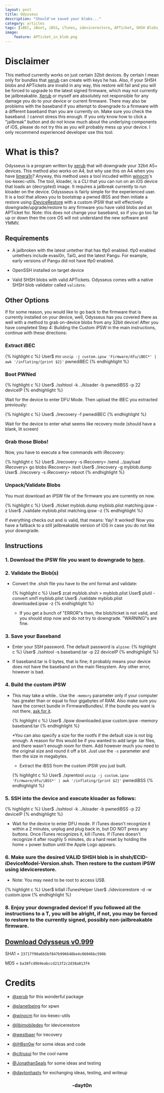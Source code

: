 ```yaml
---
layout: post
title: Odysseus
description: "Should've saved your blobs..."
category: articles
tags: [iBEC, iBoot, iBSS, iTunes, idevicerestore, APTicket, SHSH Blobs, downgrade, A5, A6, ios-kexec-utils, kloader]
image:
    feature: APTicket_in_blob.png
---
```


# Disclaimer
This method currently works on just certain 32bit devices. By certain I mean only for bundles that [xerub](http://twitter.com/xerub) can create with keys he has. Also, if your SHSH blobs and APTickets are invalid in any way, this restore will fail and you will be forced to upgrade to the latest signed firmware, which may not currently be jailbreakable. [Xerub](http://twitter.com/xerub) or myself are absolutely not responsible for any damage you do to your device or current firmware. There may also be problems with the baseband if you attempt to downgrade to a firmware with a different baseband than you are currently on. Make sure you check the baseband. I cannot stress this enough. If you only know how to click a "jailbreak" button and do not know much about the underlying components of iOS, please do not try this as you will probably mess up your device. I only recommend experienced developer use this tool.

# What is this?
Odysseus is a program written by [xerub](http://twitter.com/xerub) that will downgrade your 32bit A5+ devices. This method also works on A4, but why use this on A4 when you have [limera1n](http://dayt0n.github.io/articles/what-is-limera1n/)? Anyway, this method uses a tool incuded within [winocm](http://twitter.com/winocm)'s ios-kexec-utils. The tool, kloader, is a CLI that you can run on an iOS device that loads an (decrypted) image. It requires a jailbreak currently to run kloader on the device. Odyssseus is fairly simple for the experienced user. It is a tool that allows you to bootstrap a pwned iBSS and then initiate a restore using [iDeviceRestore](https://github.com/xerub/idevicerestore) with a custom iPSW that will effectively downgrade/upgrade/restore to any firmware you have valid blobs and an APTicket for. Note: this does not change your baseband, so if you go too far up or down then the core OS will not understand the new software and YMMV. 

## Requirements
* A jailbroken with the latest untether that has tfp0 enabled. tfp0 enabled untethers include evasi0n, TaiG, and the latest Pangu. For example, early versions of Pangu did not have tfp0 enabled. 

* OpenSSH installed on target device

* Valid SHSH blobs with valid APTickets. Odysseus comes with a native SHSH blob validator called `validate`.

## Other Options
If for some reason, you would like to go back to the firmware that is currently installed on your device, well, Odysseus has you covered there as well with a method to grab on-device blobs from any 32bit device! After you have completed Step 4: Building the Custom iPSW in the main instructions, continue with these directions:

### Extract iBEC
  
  {% highlight c %}
User$ mv `unzip -j custom.ipsw 'Firmware/dfu/iBEC*' | awk '/inflating/{print $2}'` pwnediBEC
  {% endhighlight %}

### Boot PWNed
  {% highlight c %}
User$ ./sshtool -k ../kloader -b pwnediBSS -p 22 deviceIP
  {% endhighlight %}

Wait for the device to enter DFU Mode. Then upload the iBEC you extracted previously:

  {% highlight c %}
User$ ./irecovery -f pwnediBEC
  {% endhighlight %}

Wait for the device to enter what seems like recovery mode (should have a blank, lit screen)

### Grab those Blobs!

Now, you have to execute a few commands with iRecovery:

  {% highlight c %}
User$ ./irecovery -s
iRecovery> /send ../payload
iRecovery> go blobs
iRecovery> /exit
User$ ./irecovery -g myblob.dump
User$ ./irecovery -s
iRecovery> reboot
  {% endhighlight %}

### Unpack/Validate Blobs
You must download an iPSW file of the firmware you are currently on now.

  {% highlight c %}
User$ ./ticket myblob.dump myblob.plist matching.ipsw -z
User$ ./validate myblob.plist matching.ipsw -z
  {% endhighlight %}

If everything checks out and is valid, that means: Yay! It worked! Now you have a fallback to a still jailbreakable version of iOS in case you do not like your downgrade.

## Instructions

### 1. Download the iPSW file you want to downgrade to [here](http://ipsw.me). 

### 2. Validate the Blob(s)
* Convert the .shsh file you have to the xml format and validate:

  {% highlight c %}
User$ zcat myblob.shsh > myblob.plist
User$ plutil -convert xml1 myblob.plist
User$ ./validate myblob.plist downloaded.ipsw -z
  {% endhighlight %}

  * If you get a bunch of "ERROR"s then, the blob/ticket is not valid, and you should stop now and do not try to downgrade. "WARNING"s are fine.

### 3. Save your Baseband
* Enter your SSH password. The default password is `alpine`:
{% highlight c %}
User$ ./sshtool -s baseband.tar -p 22 deviceIP
{% endhighlight %}

* If baseband.tar is 0 bytes, that is fine; it probably means your device does not have the baseband on the main filesystem. Any other error, however is bad. 

### 4. Build the custom iPSW
* This may take a while.. Use the `-memory` parameter only if your computer has greater than or equal to four gigabytes of RAM. Also make sure you have the correct bundle in FirmwareBundles/. If the bundle you want is not there, [ask for it](http://t.co/lXmiOTu6hC). 

  {% highlight c %}
  User$ ./ipsw downloaded.ipsw custom.ipsw -memory baseband.tar 
  {% endhighlight %}

  *You can also specify a size for the rootfs if the default size is not big enough. A reason for this would be if you wanted to add large .tar files, and there wasn't enough room for them. Add however much you need to the original size and round it off a bit. Just use the `-s` parameter and then the size in megabytes.

  * Extract the iBSS from the custom iPSW you just built.
  
  {% highlight c %}
User$ ./xpwntool `unzip -j custom.ipsw 'Firmware/dfu/iBSS*' | awk '/inflating/{print $2}'` pwnediBSS
  {% endhighlight %}

### 5. SSH into the device and execute kloader as follows: 

{% highlight c %}
User$ ./sshtool -k ../kloader -b pwnediBSS -p 22 deviceIP
{% endhighlight %}

* Wait for the device to enter DFU mode. If iTunes doesn't recognize it within a 2 minutes, unplug and plug back in, but DO NOT press any buttons. Once iTunes recognizes it, kill iTunes. If iTunes doesn't recognize it after roughly 5 minutes, do a hard reset by holding the home + power button until the Apple Logo appears. 

### 6. Make sure the desired VALID SHSH blob is in shsh/ECID-iDeviceModel-Version.shsh. Then restore to the custom iPSW using idevicerestore.

* Note: You may need to be root to access USB.

{% highlight c %}
User$ killall iTunesHelper
User$ ./idevicerestore -d -w custom.ipsw
{% endhighlight %}

### 8. Enjoy your downgraded device! If you followed all the instructions to a T, you will be alright, if not, you may be forced to restore to the currently signed, possibly non-jailbreakable firmware. 


## [Download Odysseus v0.999](http://dayt0n.github.io/odysseus/odysseus-0.999.zip)

SHA1 = `23717f90a6b5bf847b996648be4c06046bc590b`

MD5  = `ba38fcd9b9eabccd213f2c2d38a813f4`


# Credits

* [@xerub](http://twitter.com/xerub) for this wonderful package

* [@planetbeing](http://twitter.com/planetbeing) for xpwn

* [@winocm](http://twitter.com/winocm) for ios-kexec-utils

* [@libimobiledev](http://twitter.com/libimobiledev) for idevicerestore

* [@westbaer](https://github.com/westbaer) for irecovery

* [@iH8sn0w](http://twitter.com/iH8sn0w) for some ideas and code

* [@citrusui](http://twitter.com/citrusui) for the cool name

* [@JonathanSeals](http://twitter.com/JonathanSeals) for some ideas and testing

* [@daytonhasty](http://twitter.com/daytonhasty) for exchanging ideas, testing, and writeup

<center><h3>-dayt0n</h3></center>